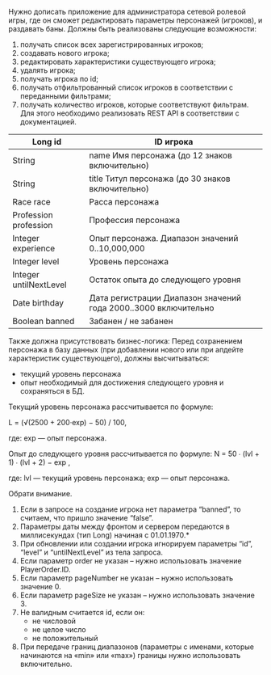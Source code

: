 Нужно дописать приложение для администратора сетевой ролевой игры, где он сможет редактировать
параметры персонажей (игроков), и раздавать баны. Должны быть реализованы следующие
возможности:
1. получать список всех зарегистрированных игроков;
2. создавать нового игрока;
3. редактировать характеристики существующего игрока;
4. удалять игрока;
5. получать игрока по id;
6. получать отфильтрованный список игроков в соответствии с переданными фильтрами;
7. получать количество игроков, которые соответствуют фильтрам.
   Для этого необходимо реализовать REST API в соответствии с документацией.

| Long id                | ID игрока                                                       |
|------------------------|-----------------------------------------------------------------|
| String                 | name Имя персонажа (до 12 знаков включительно)                  |
| String                 | title Титул персонажа (до 30 знаков включительно)               |
| Race race              | Расса персонажа                                                 |
| Profession profession  | Профессия персонажа                                             |
| Integer experience     | Опыт персонажа. Диапазон значений 0..10,000,000                 |
| Integer level          | Уровень персонажа                                               |
| Integer untilNextLevel | Остаток опыта до следующего уровня                              |
| Date birthday          | Дата регистрации Диапазон значений года 2000..3000 включительно |
| Boolean banned         | Забанен / не забанен                                            |


Также должна присутствовать бизнес-логика:
Перед сохранением персонажа в базу данных (при добавлении нового или при апдейте характеристик
существующего), должны высчитываться:
- текущий уровень персонажа
- опыт необходимый для достижения следующего уровня
  и сохраняться в БД. 

Текущий уровень персонажа рассчитывается по формуле:

L = (√(2500 + 200·exp) − 50) / 100,

где:
exp — опыт персонажа.

Опыт до следующего уровня рассчитывается по формуле:
N = 50 ∙ (lvl + 1) ∙ (lvl + 2) − exp ,

где:
lvl — текущий уровень персонажа;
exp — опыт персонажа.

Обрати внимание.

1. Если в запросе на создание игрока нет параметра “banned”, то считаем, что пришло
   значение “false”.
2. Параметры даты между фронтом и сервером передаются в миллисекундах (тип Long)
   начиная с 01.01.1970.*
3. При обновлении или создании игрока игнорируем параметры “id”, “level” и
   “untilNextLevel” из тела запроса.
4. Если параметр order не указан – нужно использовать значение PlayerOrder.ID.
5. Если параметр pageNumber не указан – нужно использовать значение 0.
6. Если параметр pageSize не указан – нужно использовать значение 3.
7. Не валидным считается id, если он:
   - не числовой
   - не целое число
   - не положительный
8. При передаче границ диапазонов (параметры с именами, которые начинаются на «min»
   или «max») границы нужно использовать включительно.



 